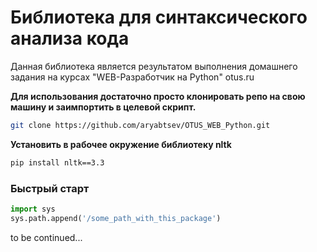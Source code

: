 # Библиотека для синтаксического анализа кода
Данная библиотека является результатом выполнения домашнего задания на курсах "WEB-Разработчик на Python" otus.ru

**Для использования достаточно просто клонировать репо на свою машину и заимпортить в целевой скрипт.**

```bash
git clone https://github.com/aryabtsev/OTUS_WEB_Python.git
```
**Установить в рабочее окружение библиотеку nltk**
```bash
pip install nltk==3.3
```

### Быстрый старт
```python
import sys
sys.path.append('/some_path_with_this_package')


```


to be continued...
